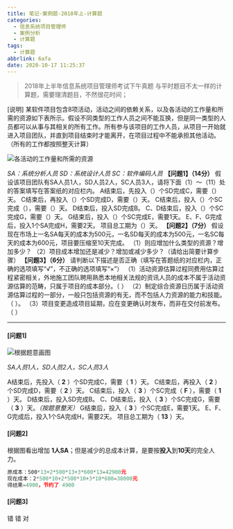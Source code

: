 ```yaml
---
title: 笔记-案例题-2018年上-计算题
categories:
  - 信息系统项目管理师
  - 案例分析
  - 计算题
tags:
  - 计算题
abbrlink: 6afa
date: 2020-10-17 11:25:37
---
```


> 2018年上半年信息系统项目管理师考试下午真题
> 与平时题目不太一样的计算题，需要理清题目，不然很花时间；

[说明]
某软件项目包含8项活动，活动之间的依赖关系，以及各活动的工作量和所需的资源如下表所示。假设不同类型的工作人员之间不能互换，但是同一类型的人员都可以从事与其相关的所有工作。所有参与该项目的工作人员，从项目一开始就进入项目团队，并直到项目结束时才能离开，在项目过程中不能承担其他活动。（所有的工作都按照整天计算）

![各活动的工作量和所需的资源](https://i.loli.net/2020/10/17/bFSDl8uRMg4tsPf.png)

*SA：系统分析人员    SD：系统设计人员    SC：软件编码人员*
**【问题1】（14分）**
假设该项目团队有SA人员1人，SD人员2人，SC人员3人，请将下面（1）～（11）处的答案填写在答案纸的对应栏内。
A结束后，先投入（）个SD完成C，需要（）天。
C结束后，再投入（）个SD完成D，需要（）天。
C结束后，投入（）个SC完成（），需要（）天。
D结束后，投入SD完成B。
C、D结束后，投入（）个SC完成G，需要（）天。
G结束后，投入（）个SC完成E，需要1天。
E、F、G完成后，投入1个SA完成H，需要2天。
项目总工期为（）天。
**【问题2】（7分）**
假设现在市场上一名SA每天的成本为500元，一名SD每天的成本为500元，一名SC每天的成本为600元，项目要压缩至10天完成。
（1）则应增加什么类型的资源？增加多少？
（2）项目成本增加还是减少？增加或减少多少？（请给出简要计算步骤）
**【问题3】（6分）**
请判断以下描述是否正确（填写在答题纸的对应栏内，正确的选项填写“√”，不正确的选项填写“×”）
（1）活动资源估算过程同费用估算过程紧密相关，外地施工团队聘用熟悉本地相关法规的资讯人员的成本不属于活动资源估算的范畴，只属于项目的成本部分。（  ）
（2）制定综合资源日历属于活动资源估算过程的一部分，一般只包括资源的有无，而不包括人力资源的能力和技能。
 （  ）。
（3）项目变更造成项目延期，应在变更确认时发布，而非在交付前发布。（  ）

<!-- more -->

---

#### [问题1]

![根据题意画图](https://i.loli.net/2020/10/17/fWRqZwsOBxj5GbK.png)

*SA人员1人，SD人员2人，SC人员3人*

A结束后，先投入（ **2** ）个SD完成C，需要（ **1** ）天。
C结束后，再投入（ **2** ）个SD完成D，需要（ **2** ）天。
C结束后，投入（ **3** ）个SC完成（ **F** ），需要（ **1** ）天。
D结束后，投入SD完成B。
C、D结束后，投入（ **3** ）个SC完成G，需要（ **3** ）天。*（按题意整天）*
G结束后，投入（ **3** ）个SC完成E，需要1天。
E、F、G完成后，投入1个SA完成H，需要2天。
项目总工期为（ **13** ）天。

#### [问题2]

根据图看出增加 **1人SA**；但是减少的总成本计算，是要按**投入**到**10天**的完全人力。

``` javascript
原成本：500*13+2*500*13+3*600*13=42900元
现在成本：2*500*10+2*500*10+3*10*600=38000元
得结果=4900，节约了 4900
```

#### [问题3]

错 错 对
